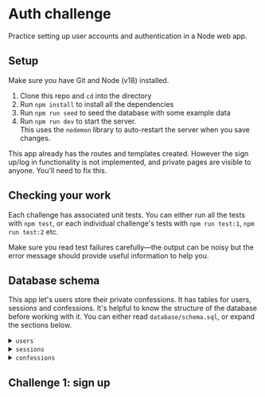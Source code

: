 # Auth challenge

Practice setting up user accounts and authentication in a Node web app.

## Setup

Make sure you have Git and Node (v18) installed.

1. Clone this repo and `cd` into the directory
1. Run `npm install` to install all the dependencies
1. Run `npm run seed` to seed the database with some example data
1. Run `npm run dev` to start the server.  
   This uses the `nodemon` library to auto-restart the server when you save changes.

This app already has the routes and templates created. However the sign up/log in functionality is not implemented, and private pages are visible to anyone. You'll need to fix this.

## Checking your work

Each challenge has associated unit tests. You can either run all the tests with `npm test`, or each individual challenge's tests with `npm run test:1`, `npm run test:2` etc.

Make sure you read test failures carefully—the output can be noisy but the error message should provide useful information to help you.

## Database schema

This app let's users store their private confessions. It has tables for users, sessions and confessions. It's helpful to know the structure of the database before working with it. You can either read `database/schema.sql`, or expand the sections below.

<details>
<summary><code>users</code></summary>

| column     | type     | constraints               |
| ---------- | -------- | ------------------------- |
| id         | integer  | primary key autoincrement |
| email      | text     | unique                    |
| hash       | text     |                           |
| created_at | datetime | DEFAULT CURRENT_TIMESTAMP |

</details>

<details>
<summary><code>sessions</code></summary>

| column     | type     | constraints               |
| ---------- | -------- | ------------------------- |
| id         | integer  | primary key autoincrement |
| user_id    | integer  | references users(id)      |
| expires_at | datetime | not null                  |
| created_at | datetime | DEFAULT CURRENT_TIMESTAMP |

</details>

<details>
<summary><code>confessions</code></summary>

| column     | type     | constraints               |
| ---------- | -------- | ------------------------- |
| id         | integer  | primary key autoincrement |
| content    | text     |                           |
| user_id    | integer  | references users(id)      |
| created_at | datetime | DEFAULT CURRENT_TIMESTAMP |

</details>

## Challenge 1: sign up
